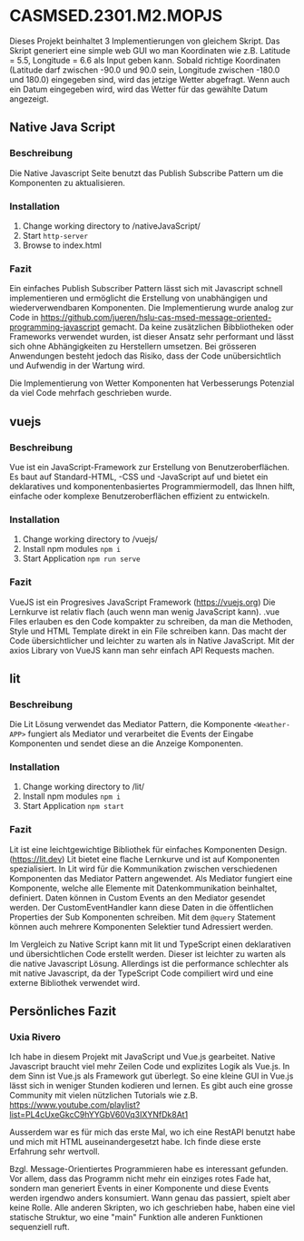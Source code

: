 # CASMSED.2301.M2.MOPJS

Dieses Projekt beinhaltet 3 Implementierungen von gleichem Skript. 
Das Skript generiert eine simple web GUI wo man Koordinaten wie z.B. Latitude = 5.5, Longitude = 6.6 als Input geben kann.
Sobald richtige Koordinaten (Latitude darf zwischen -90.0 und 90.0 sein, Longitude zwischen -180.0 und 180.0) eingegeben sind, wird das jetzige Wetter abgefragt. 
Wenn auch ein Datum eingegeben wird, wird das Wetter für das gewählte Datum angezeigt.

## Native Java Script

### Beschreibung

Die Native Javascript Seite benutzt das Publish Subscribe Pattern um die Komponenten zu aktualisieren.

### Installation

1. Change working directory to /nativeJavaScript/
2. Start `http-server`
3. Browse to index.html

### Fazit

Ein einfaches Publish Subscriber Pattern lässt sich mit Javascript schnell implementieren und ermöglicht die Erstellung von unabhängigen und wiederverwendbaren Komponenten. Die Implementierung wurde analog zur Code in https://github.com/jueren/hslu-cas-msed-message-oriented-programming-javascript gemacht.
Da keine zusätzlichen Bibbliotheken oder Frameworks verwendet wurden, ist dieser Ansatz sehr performant und lässt sich ohne Abhängigkeiten zu Herstellern umsetzen.
Bei grösseren Anwendungen besteht jedoch das Risiko, dass der Code unübersichtlich und Aufwendig in der Wartung wird.

Die Implementierung von Wetter Komponenten hat Verbesserungs Potenzial da viel Code mehrfach geschrieben wurde.

## vuejs

### Beschreibung

Vue ist ein JavaScript-Framework zur Erstellung von Benutzeroberflächen. Es baut auf Standard-HTML, -CSS und -JavaScript auf und bietet ein deklaratives und komponentenbasiertes Programmiermodell, das Ihnen hilft, einfache oder komplexe Benutzeroberflächen effizient zu entwickeln.

### Installation

1. Change working directory to /vuejs/
2. Install npm modules `npm i`
2. Start Application `npm run serve`

### Fazit

VueJS ist ein Progresives JavaScript Framework (https://vuejs.org) Die Lernkurve ist relativ flach (auch wenn man wenig JavaScript kann).
.vue Files erlauben es den Code kompakter zu schreiben, da man die Methoden, Style und HTML Template direkt in ein File schreiben kann. Das macht der Code übersichtlicher und leichter zu warten als in Native JavaScript.
Mit der axios Library von VueJS kann man sehr einfach API Requests machen.

## lit

### Beschreibung

Die Lit Lösung verwendet das Mediator Pattern, die Komponente `<Weather-APP>` fungiert als Mediator und verarbeitet die Events der Eingabe Komponenten und sendet diese an die Anzeige Komponenten.

### Installation

1. Change working directory to /lit/
2. Install npm modules `npm i`
3. Start Application `npm start`

### Fazit

Lit ist eine leichtgewichtige Bibliothek für einfaches Komponenten Design. (https://lit.dev)
Lit bietet eine flache Lernkurve und ist auf Komponenten spezialisiert.
In Lit wird für die Kommunikation zwischen verschiedenen Komponenten das Mediator Pattern angewendet. 
Als Mediator fungiert eine Komponente, welche alle Elemente mit Datenkommunikation beinhaltet, definiert. Daten können in Custom Events an den Mediator gesendet werden. Der CustomEventHandler kann diese Daten in die öffentlichen Properties der Sub Komponenten schreiben. Mit dem `@query` Statement können auch mehrere Komponenten Selektier tund Adressiert werden.

Im Vergleich zu Native Script kann mit lit und TypeScript einen deklarativen und übersichtlichen Code erstellt werden. Dieser ist leichter zu warten als die native Javascript Lösung.
Allerdings ist die performance schlechter als mit native Javascript, da der TypeScript Code compiliert wird und eine externe Bibliothek verwendet wird. 

## Persönliches Fazit

### Uxia Rivero

Ich habe in diesem Projekt mit JavaScript und Vue.js gearbeitet. Native Javascript braucht viel mehr Zeilen Code und explizites Logik als Vue.js. In dem Sinn ist Vue.js als Framework gut überlegt. So eine kleine GUI in Vue.js lässt sich in weniger Stunden kodieren und lernen. Es gibt auch eine grosse Community mit vielen nützlichen Tutorials wie z.B. https://www.youtube.com/playlist?list=PL4cUxeGkcC9hYYGbV60Vq3IXYNfDk8At1

Ausserdem war es für mich das erste Mal, wo ich eine RestAPI benutzt habe und mich mit HTML auseinandergesetzt habe. Ich finde diese erste Erfahrung sehr wertvoll.

Bzgl. Message-Orientiertes Programmieren habe es interessant gefunden. Vor allem, dass das Programm nicht mehr ein einziges rotes Fade hat, sondern man generiert Events in einer Komponente und diese Events werden irgendwo anders konsumiert. Wann genau das passiert, spielt aber keine Rolle. Alle anderen Skripten, wo ich geschrieben habe, haben eine viel statische Struktur, wo eine "main" Funktion alle anderen Funktionen sequenziell ruft.
